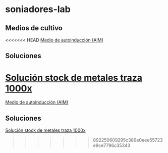 # soniadores-lab

## Medios de cultivo

<<<<<<< HEAD
[Medio de autoinducción (AIM)](Media/Autoinduction_media-AIM.md)  

## Soluciones

[Solución stock de metales traza 1000x](Solutions/Trace_metals_stock_solution_1000x.md)  
=======
[Medio de autoinducción (AIM)](./Protocolos/Autoinduction-media_AIM.md)  

## Soluciones

[Solución stock de metales traza 1000x](Protocolos/Trace-metals-stock-solution-1000x.md)  
>>>>>>> 892250609295c389e0eee55723e9ce7796c35343
